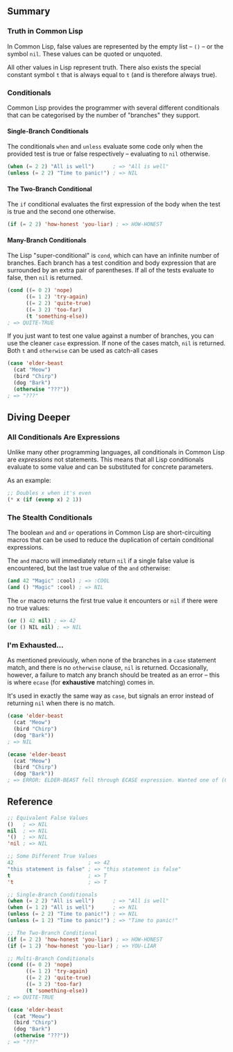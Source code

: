 ## Summary

### Truth in Common Lisp

In Common Lisp, false values are represented by the empty list – `()` – or the
symbol `nil`. These values can be quoted or unquoted.

All other values in Lisp represent truth. There also exists the special constant
symbol `t` that is always equal to `t` (and is therefore always true).

### Conditionals

Common Lisp provides the programmer with several different conditionals that can
be categorised by the number of "branches" they support.

#### Single-Branch Conditionals

The conditionals `when` and `unless` evaluate some code only when the provided
test is true or false respectively – evaluating to `nil` otherwise.

```lisp
(when (= 2 2) "All is well")      ; => "All is well"
(unless (= 2 2) "Time to panic!") ; => NIL
```

#### The Two-Branch Conditional

The `if` conditional evaluates the first expression of the body when the test is
true and the second one otherwise.

```lisp
(if (= 2 2) 'how-honest 'you-liar) ; => HOW-HONEST
```

#### Many-Branch Conditionals

The Lisp "super-conditional" is `cond`, which can have an infinite number of
branches. Each branch has a test condition and body expression that are
surrounded by an extra pair of parentheses. If all of the tests evaluate to
false, then `nil` is returned.

```lisp
(cond ((= 0 2) 'nope)
      ((= 1 2) 'try-again)
      ((= 2 2) 'quite-true)
      ((= 3 2) 'too-far)
      (t 'something-else))
; => QUITE-TRUE
```

If you just want to test one value against a number of branches, you can use the
cleaner `case` expression. If none of the cases match, `nil` is returned. Both
`t` and `otherwise` can be used as catch-all cases

```lisp
(case 'elder-beast
  (cat "Meow")
  (bird "Chirp")
  (dog "Bark")
  (otherwise "???"))
; => "???"
```

## Diving Deeper

### All Conditionals Are Expressions

Unlike many other programming languages, all conditionals in Common Lisp are
_expressions_ not statements. This means that all Lisp conditionals evaluate to
some value and can be substituted for concrete parameters.

As an example:

```lisp
;; Doubles x when it's even
(* x (if (evenp x) 2 1))
```

### The Stealth Conditionals

The boolean `and` and `or` operations in Common Lisp are short-circuiting macros
that can be used to reduce the duplication of certain conditional
expressions.

The `and` macro will immediately return `nil` if a single false value is
encountered, but the last true value of the `and` otherwise:

```lisp
(and 42 "Magic" :cool) ; => :COOL
(and () "Magic" :cool) ; => NIL
```

The `or` macro returns the first true value it encounters or `nil` if there were
no true values:

```lisp
(or () 42 nil) ; => 42
(or () NIL nil) ; => NIL
```

### I'm Exhausted...

As mentioned previously, when none of the branches in a `case` statement match,
and there is no `otherwise` clause, `nil` is returned. Occasionally, however, a
failure to match any branch should be treated as an error – this is where
`ecase` (for **exhaustive** matching) comes in.

It's used in exactly the same way as `case`, but signals an error instead of
returning `nil` when there is no match.

```lisp
(case 'elder-beast
  (cat "Meow")
  (bird "Chirp")
  (dog "Bark"))
; => NIL

(ecase 'elder-beast
  (cat "Meow")
  (bird "Chirp")
  (dog "Bark"))
; => ERROR: ELDER-BEAST fell through ECASE expression. Wanted one of (CAT BIRD DOG).
```

## Reference

```lisp
;; Equivalent False Values
()   ; => NIL
nil  ; => NIL
'()  ; => NIL
'nil ; => NIL

;; Some Different True Values
42                        ; => 42
"this statement is false" ; => "this statement is false"
t                         ; => T
't                        ; => T

;; Single-Branch Conditionals
(when (= 2 2) "All is well")      ; => "All is well"
(when (= 1 2) "All is well")      ; => NIL
(unless (= 2 2) "Time to panic!") ; => NIL
(unless (= 1 2) "Time to panic!") ; => "Time to panic!"

;; The Two-Branch Conditional
(if (= 2 2) 'how-honest 'you-liar) ; => HOW-HONEST
(if (= 1 2) 'how-honest 'you-liar) ; => YOU-LIAR

;; Multi-Branch Conditionals
(cond ((= 0 2) 'nope)
      ((= 1 2) 'try-again)
      ((= 2 2) 'quite-true)
      ((= 3 2) 'too-far)
      (t 'something-else))
; => QUITE-TRUE

(case 'elder-beast
  (cat "Meow")
  (bird "Chirp")
  (dog "Bark")
  (otherwise "???"))
; => "???"
```
